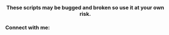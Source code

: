 <h3 align="center">These scripts may be bugged and broken so use it at your own risk.</h3>

<h3 align="left">Connect with me:</h3>
<p align="left">
</p>
